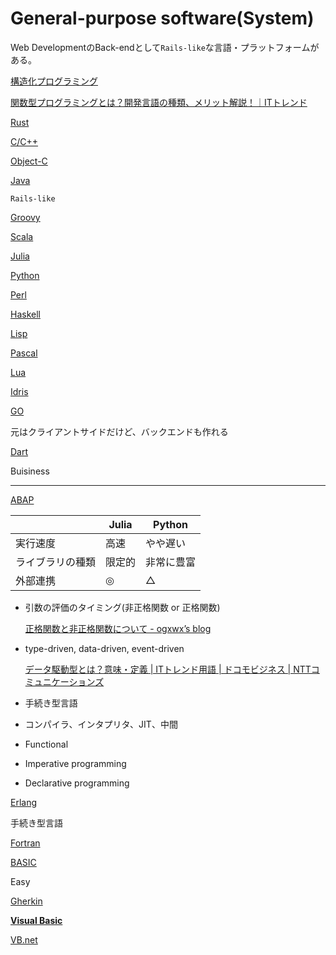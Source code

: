 # General-purpose software(System)

Web DevelopmentのBack-endとして`Rails-like`な言語・プラットフォームがある。

[構造化プログラミング](https://ja.wikipedia.org/wiki/構造化プログラミング)

[関数型プログラミングとは？開発言語の種類、メリット解説！｜ITトレンド](https://it-trend.jp/development_tools/article/32-0053)

[Rust](General-purpose%20software(System)%2085f0ecf1efc94075b333c8127bdf87b3/Rust%203420a2cfb6914f169509f703f8d90532.md)

[C/C++](General-purpose%20software(System)%2085f0ecf1efc94075b333c8127bdf87b3/C%20C++%20229eb192431c479e964ef99b590de915.md)

[Object-C](General-purpose%20software(System)%2085f0ecf1efc94075b333c8127bdf87b3/Object-C%2004e015fa1b684a9799e5233f667c59c4.md)

[Java](General-purpose%20software(System)%2085f0ecf1efc94075b333c8127bdf87b3/Java%20084682c1b39244fcb3ec1fa9593b0877.md)

`Rails-like`

[Groovy](General-purpose%20software(System)%2085f0ecf1efc94075b333c8127bdf87b3/Groovy%201244edd08c8540348a0532550db5d1dd.md)

[Scala](General-purpose%20software(System)%2085f0ecf1efc94075b333c8127bdf87b3/Scala%2022abfab0eafd46288c8a0b397432c84f.md)

[Julia](General-purpose%20software(System)%2085f0ecf1efc94075b333c8127bdf87b3/Julia%20ce61741c65ae4830a954426ce1d0ded7.md)

[Python](General-purpose%20software(System)%2085f0ecf1efc94075b333c8127bdf87b3/Python%20eab45336292f407c91e1cad0aec7a612.md)

[Perl](General-purpose%20software(System)%2085f0ecf1efc94075b333c8127bdf87b3/Perl%20ac9eeb3334794ed0b7e20fd3049a70b4.md)

[Haskell](General-purpose%20software(System)%2085f0ecf1efc94075b333c8127bdf87b3/Haskell%20c97003243bcc47078fbe21d101e4e5b3.md)

[Lisp](General-purpose%20software(System)%2085f0ecf1efc94075b333c8127bdf87b3/Lisp%2053a1c6fa69ab4e53b0e2b98b2632b948.md)

[Pascal](General-purpose%20software(System)%2085f0ecf1efc94075b333c8127bdf87b3/Pascal%20bd10dc75fd9f40c28e848a4221a75838.md)

[Lua](General-purpose%20software(System)%2085f0ecf1efc94075b333c8127bdf87b3/Lua%209932e8bfeeb842dab57ba299d6ca3aa7.md)

[Idris](General-purpose%20software(System)%2085f0ecf1efc94075b333c8127bdf87b3/Idris%204e2400ad7b0c473ab27bbe7f4ce2a7c5.md)

[GO](General-purpose%20software(System)%2085f0ecf1efc94075b333c8127bdf87b3/GO%2006fc1c2c107047ae8e12df301cef2684.md)

元はクライアントサイドだけど、バックエンドも作れる

[Dart](General-purpose%20software(System)%2085f0ecf1efc94075b333c8127bdf87b3/Dart%204cfc238d53354b5a8ee8d0c66b5dec03.md)

Buisiness

---

[ABAP](General-purpose%20software(System)%2085f0ecf1efc94075b333c8127bdf87b3/ABAP%20e9715eac871241bd8b1bd3054cd4da71.md)

|  | Julia | Python |
| --- | --- | --- |
| 実行速度 | 高速 | やや遅い |
| ライブラリの種類 | 限定的 | 非常に豊富 |
| 外部連携 | ◎ | △ |
- 引数の評価のタイミング(非正格関数 or 正格関数)
    
    [正格関数と非正格関数について - ogxwx’s blog](https://ogxwx.hatenablog.com/entry/2019/05/18/183427)
    
- type-driven, data-driven, event-driven
    
    
    [データ駆動型とは？意味・定義 | ITトレンド用語 | ドコモビジネス | NTTコミュニケーションズ](https://www.ntt.com/bizon/glossary/j-t/data-driven.html)
    
- 手続き型言語
- コンパイラ、インタプリタ、JIT、中間
- Functional
- Imperative programming
    
    
- Declarative programming

[Erlang](General-purpose%20software(System)%2085f0ecf1efc94075b333c8127bdf87b3/Erlang%20ec082c62ecd64209b8c6176b31e2c05d.md)

手続き型言語

[Fortran](General-purpose%20software(System)%2085f0ecf1efc94075b333c8127bdf87b3/Fortran%205eee2671a9824900bd948b366f9ef87b.md)

[BASIC](General-purpose%20software(System)%2085f0ecf1efc94075b333c8127bdf87b3/BASIC%2009a20c2145fa4b8b8f261181724d0572.md)

Easy

[Gherkin](General-purpose%20software(System)%2085f0ecf1efc94075b333c8127bdf87b3/Gherkin%2079163440561840ec9d3db587c714a756.md)

[**Visual Basic**](General-purpose%20software(System)%2085f0ecf1efc94075b333c8127bdf87b3/Visual%20Basic%20ecf6ca5697f84ed6a4184694ac0d1057.md)

[VB.net](General-purpose%20software(System)%2085f0ecf1efc94075b333c8127bdf87b3/VB%20net%203a7d1aa30f654aa785eba2920867a291.md)